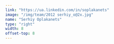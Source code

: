 ```yaml
---
link: "https://ua.linkedin.com/in/soplakanets"
image: "/img/team/2012 serhiy_o@2x.jpg"
name: "Serhiy Oplakanets"
type: "right"
width: 8
offset-top: 8
---
```

